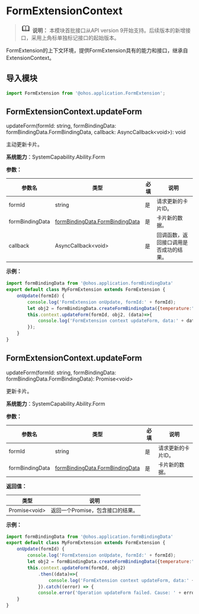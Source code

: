 # FormExtensionContext

> ![icon-note.gif](public_sys-resources/icon-note.gif) **说明：**
> 本模块首批接口从API version 9开始支持。后续版本的新增接口，采用上角标单独标记接口的起始版本。

FormExtension的上下文环境，提供FormExtension具有的能力和接口，继承自ExtensionContext。

## 导入模块

```js
import FormExtension from '@ohos.application.FormExtension';
```

## FormExtensionContext.updateForm

updateForm(formId: string, formBindingData: formBindingData.FormBindingData, callback: AsyncCallback\<void>): void

主动更新卡片。

**系统能力**：SystemCapability.Ability.Form

**参数：**

  | 参数名          | 类型                                                         | 必填 | 说明                                   |
  | --------------- | ------------------------------------------------------------ | ---- | -------------------------------------- |
  | formId          | string                                                       | 是   | 请求更新的卡片ID。                     |
  | formBindingData | [formBindingData.FormBindingData](js-apis-formbindingdata.md#formbindingdata) | 是   | 卡片新的数据。                         |
  | callback        | AsyncCallback\<void>                                         | 是   | 回调函数，返回接口调用是否成功的结果。 |

**示例：**

  ```js
  import formBindingData from '@ohos.application.formBindingData'
  export default class MyFormExtension extends FormExtension {
      onUpdate(formId) {
          console.log('FormExtension onUpdate, formId:' + formId);
          let obj2 = formBindingData.createFormBindingData({temperature:"22c", time:"22:00"});
          this.context.updateForm(formId, obj2, (data)=>{
              console.log('FormExtension context updateForm, data:' + data);
          });
      }
  }


  ```

## FormExtensionContext.updateForm

updateForm(formId: string, formBindingData: formBindingData.FormBindingData): Promise\<void>

更新卡片。

**系统能力**：SystemCapability.Ability.Form

**参数：**

  | 参数名          | 类型                                                         | 必填 | 说明               |
  | --------------- | ------------------------------------------------------------ | ---- | ------------------ |
  | formId          | string                                                       | 是   | 请求更新的卡片ID。 |
  | formBindingData | [formBindingData.FormBindingData](js-apis-formbindingdata.md#formbindingdata) | 是   | 卡片新的数据。     |

**返回值：**

  | 类型           | 说明                              |
  | -------------- | --------------------------------- |
  | Promise\<void> | 返回一个Promise，包含接口的结果。 |

**示例：**

  ```js
  import formBindingData from '@ohos.application.formBindingData'
  export default class MyFormExtension extends FormExtension {
      onUpdate(formId) {
          console.log('FormExtension onUpdate, formId:' + formId);
          let obj2 = formBindingData.createFormBindingData({temperature:"22c", time:"22:00"});
          this.context.updateForm(formId, obj2)
              .then((data)=>{
                  console.log('FormExtension context updateForm, data:' + data);
              }).catch((error) => {
              console.error('Operation updateForm failed. Cause: ' + error);});
      }
  }

  ```
